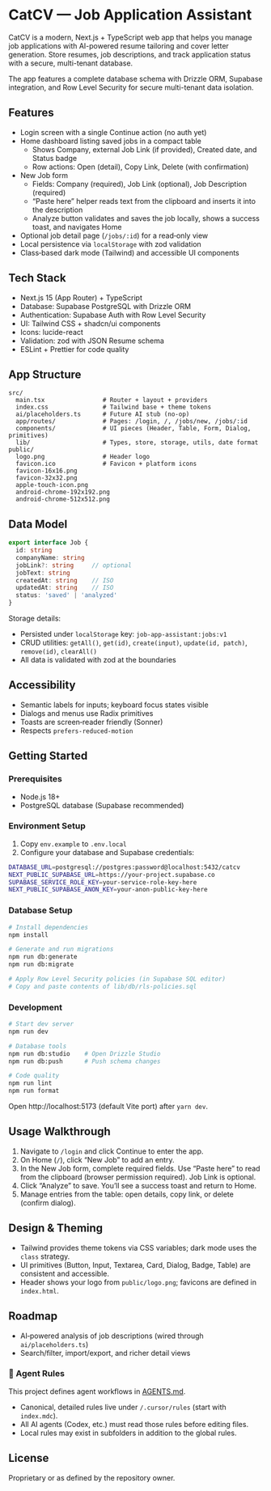 # CatCV — Job Application Assistant

CatCV is a modern, Next.js + TypeScript web app that helps you manage job applications with AI-powered resume tailoring and cover letter generation. Store resumes, job descriptions, and track application status with a secure, multi-tenant database.

The app features a complete database schema with Drizzle ORM, Supabase integration, and Row Level Security for secure multi-tenant data isolation.

## Features
- Login screen with a single Continue action (no auth yet)
- Home dashboard listing saved jobs in a compact table
  - Shows Company, external Job Link (if provided), Created date, and Status badge
  - Row actions: Open (detail), Copy Link, Delete (with confirmation)
- New Job form
  - Fields: Company (required), Job Link (optional), Job Description (required)
  - “Paste here” helper reads text from the clipboard and inserts it into the description
  - Analyze button validates and saves the job locally, shows a success toast, and navigates Home
- Optional job detail page (`/jobs/:id`) for a read‑only view
- Local persistence via `localStorage` with zod validation
- Class‑based dark mode (Tailwind) and accessible UI components

## Tech Stack
- Next.js 15 (App Router) + TypeScript
- Database: Supabase PostgreSQL with Drizzle ORM
- Authentication: Supabase Auth with Row Level Security
- UI: Tailwind CSS + shadcn/ui components
- Icons: lucide-react
- Validation: zod with JSON Resume schema
- ESLint + Prettier for code quality

## App Structure
```
src/
  main.tsx                # Router + layout + providers
  index.css               # Tailwind base + theme tokens
  ai/placeholders.ts      # Future AI stub (no‑op)
  app/routes/             # Pages: /login, /, /jobs/new, /jobs/:id
  components/             # UI pieces (Header, Table, Form, Dialog, primitives)
  lib/                    # Types, store, storage, utils, date format
public/
  logo.png                # Header logo
  favicon.ico             # Favicon + platform icons
  favicon-16x16.png
  favicon-32x32.png
  apple-touch-icon.png
  android-chrome-192x192.png
  android-chrome-512x512.png
```

## Data Model
```ts
export interface Job {
  id: string
  companyName: string
  jobLink?: string     // optional
  jobText: string
  createdAt: string    // ISO
  updatedAt: string    // ISO
  status: 'saved' | 'analyzed'
}
```

Storage details:
- Persisted under `localStorage` key: `job-app-assistant:jobs:v1`
- CRUD utilities: `getAll()`, `get(id)`, `create(input)`, `update(id, patch)`, `remove(id)`, `clearAll()`
- All data is validated with zod at the boundaries

## Accessibility
- Semantic labels for inputs; keyboard focus states visible
- Dialogs and menus use Radix primitives
- Toasts are screen‑reader friendly (Sonner)
- Respects `prefers-reduced-motion`

## Getting Started

### Prerequisites
- Node.js 18+
- PostgreSQL database (Supabase recommended)

### Environment Setup
1. Copy `env.example` to `.env.local`
2. Configure your database and Supabase credentials:
```bash
DATABASE_URL=postgresql://postgres:password@localhost:5432/catcv
NEXT_PUBLIC_SUPABASE_URL=https://your-project.supabase.co
SUPABASE_SERVICE_ROLE_KEY=your-service-role-key-here
NEXT_PUBLIC_SUPABASE_ANON_KEY=your-anon-public-key-here
```

### Database Setup
```bash
# Install dependencies
npm install

# Generate and run migrations
npm run db:generate
npm run db:migrate

# Apply Row Level Security policies (in Supabase SQL editor)
# Copy and paste contents of lib/db/rls-policies.sql
```

### Development
```bash
# Start dev server
npm run dev

# Database tools
npm run db:studio    # Open Drizzle Studio
npm run db:push      # Push schema changes

# Code quality
npm run lint
npm run format
```

Open http://localhost:5173 (default Vite port) after `yarn dev`.

## Usage Walkthrough
1) Navigate to `/login` and click Continue to enter the app.
2) On Home (`/`), click “New Job” to add an entry.
3) In the New Job form, complete required fields. Use “Paste here” to read from the clipboard (browser permission required). Job Link is optional.
4) Click “Analyze” to save. You’ll see a success toast and return to Home.
5) Manage entries from the table: open details, copy link, or delete (confirm dialog).

## Design & Theming
- Tailwind provides theme tokens via CSS variables; dark mode uses the `class` strategy.
- UI primitives (Button, Input, Textarea, Card, Dialog, Badge, Table) are consistent and accessible.
- Header shows your logo from `public/logo.png`; favicons are defined in `index.html`.

## Roadmap
- AI‑powered analysis of job descriptions (wired through `ai/placeholders.ts`)
- Search/filter, import/export, and richer detail views

### 🤖 Agent Rules
This project defines agent workflows in [AGENTS.md](./AGENTS.md).
- Canonical, detailed rules live under `/.cursor/rules` (start with `index.mdc`).
- All AI agents (Codex, etc.) must read those rules before editing files.
- Local rules may exist in subfolders in addition to the global rules.


## License
Proprietary or as defined by the repository owner.
